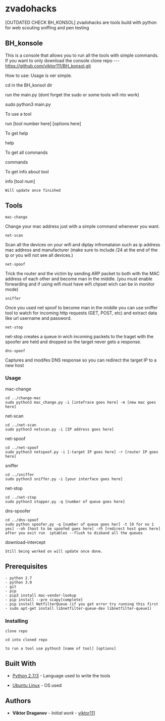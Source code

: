 # zvadohacks
[OUTDATED CHECK BH_KONSOL]
zvadohacks are tools build with python for web scouting sniffing and pen testing

## BH_konsole
 This is a console that allows you to run all the tools with simple commands. If you want to only download the console clone 
 repo ---  https://github.com/viktor111/BH_konsol.git
 
 How to use:
 Usage is ver simple.

cd in the BH_konsol dir

run the main.py (dont forget the sudo or some tools will nto work)

sudo python3 main.py

To use a tool

run [tool number here] [options here]

To get help

help

To get all commands

commands

To get info about tool

info [tool num]

 ```
Will update once finished
```

## Tools
 
```
mac-change
```
Change your mac address just with a simple command whenever you want.
```
net-scan
```
Scan all the devices on your wifi and diplay infromataion such as ip address mac address and manufacturer (make sure to include /24 at the end of the ip or you will not see all devices.)
```
net-spoof
```
Trick the router and the victim by sending ARP packet to both with the MAC address of each other and become man in the middle. (you must enable forwarding and if using wifi must have wifi chpset wich can be in monitor mode)
```
sniffer
```
Once you used net spoof to become man in the middle you can use sniffer tool to watch for incoming http requests (GET, POST, etc) and extract data like url username and password.
```
net-stop
```
net-stop creates a queue in wich incoming packets to the traget with the spoofer are held and dropped so the target never gets a response.

```
dns-spoof
```
Captures and modifes DNS response so you can redirect the target IP to a new host

### Usage
mac-change
```
cd ../change-mac
sudo python3 mac_change.py -i [intefrace goes here] -m [new mac goes here]
```
net-scan
```
cd ../net-scan
sudo python3 netscan.py -i [IP address goes here]
```
net-spoof
```
cd ../net-spoof
sudo python3 netspoof.py -i [-target IP goes here] -r [router IP goes here]
```
sniffer
```
cd ../sniffer
sudo python3 sniffer.py -i [your interface goes here]
```
net-stop
```
cd ../net-stop
sudo python3 stopper.py -q [number of queue goes here]
```
dns-spoofer
```
cd ../dns-spoof
sudo python spoofer.py -q [number of queue goes her] -t [0 for no 1 yes] --oh [host to be spoofed goes here] -rh [redirect host goes here]
after you exit run  iptables --flush to disband all the queues
```
download-intercept
```
Still being worked on will update once done.
```

## Prerequisites

```
- python 2.7
- python 3.0
- git
- pip
- pip3 install mac-vendor-lookup
- pip install --pre scapy[complete]
- pip install NetfilterQueue (if you get error try running this first - sudo apt-get install libnetfilter-queue-dev libnetfilter-queue1)
```

### Installing


```
clone repo
```
```
cd into cloned repo
```
```
to run a tool use python3 [name of tool] [options]
```

## Built With

* [Python 2.7/3](https://www.python.org/) - Language used to write the tools

* [Ubuntu Linux](https://ubuntu.com/) - OS used

## Authors

* **Viktor Draganov** - *Initial work* - [viktor111](https://github.com/viktor111)


